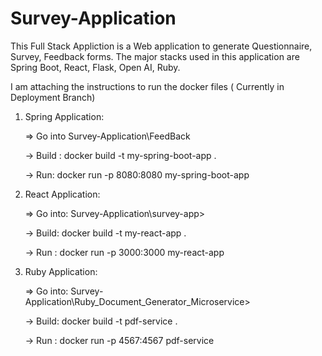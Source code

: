 # Survey-Application
This Full Stack Appliction is a Web application to generate Questionnaire, Survey, Feedback forms. The major stacks used in this application are
Spring Boot, React, Flask, Open AI, Ruby. 

I am attaching the instructions to run the docker files ( Currently in Deployment Branch)
1. Spring Application:
   
    =>  Go into Survey-Application\FeedBack

    -> Build : docker build -t my-spring-boot-app .

    -> Run: docker run -p 8080:8080 my-spring-boot-app

3. React Application:
   
    => Go into: Survey-Application\survey-app>
   
    -> Build: docker build -t my-react-app .
   
    -> Run : docker run -p 3000:3000 my-react-app
   
5. Ruby Application:
   
    => Go into: Survey-Application\Ruby_Document_Generator_Microservice>
   
    -> Build: docker build -t pdf-service .
   
    -> Run : docker run -p 4567:4567 pdf-service
   
